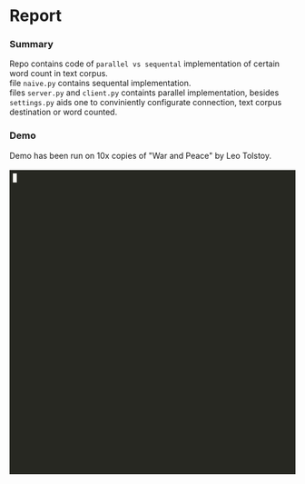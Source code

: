 # Report

### Summary<br>
Repo contains code of `parallel vs sequental` implementation of certain word count in text corpus.<br>
file `naive.py` contains sequental implementation.<br>
files `server.py` and `client.py` containts parallel implementation, besides `settings.py` aids 
one to conviniently configurate connection, text corpus destination or word counted.
<br>

### Demo<br>
Demo has been run on 10x copies of "War and Peace" by Leo Tolstoy.<br>
<br>
<img src="https://github.com/melancholiaque/labs/blob/master/parallel/zero-lab/demo.gif" width="512" height="536">
